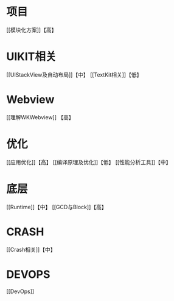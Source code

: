# 项目
[[模块化方案]]【高】

# UIKIT相关
[[UIStackView及自动布局]]【中】
[[TextKit相关]]【低】

# Webview
[[理解WKWebview]] 【高】

# 优化
[[应用优化]]【高】
[[编译原理及优化]]【低】
[[性能分析工具]]【中】

# 底层
[[Runtime]]【中】
[[GCD与Block]]【高】

# CRASH
[[Crash相关]]【中】

# DEVOPS
[[DevOps]]
